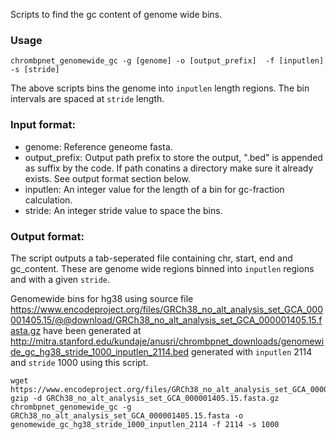 Scripts to find the gc content of genome wide bins.

### Usage

```
chrombpnet_genomewide_gc -g [genome] -o [output_prefix]  -f [inputlen] -s [stride]
```

The above scripts bins the genome into `inputlen` length regions. The bin intervals are spaced at `stride` length.

### Input format:

- genome: Reference geneome fasta.
- output_prefix: Output path prefix to store the output, ".bed" is appended as suffix by the code. If path conatins a directory make sure it already exists. See output format section below.
- inputlen: An integer value for the length of a bin for gc-fraction calculation.
- stride: An integer stride value to space the bins.

### Output format:

The script outputs a tab-seperated file containing chr, start, end and gc_content. These are genome wide regions binned into `inputlen` regions and with a given `stride`.

Genomewide bins for hg38 using source file https://www.encodeproject.org/files/GRCh38_no_alt_analysis_set_GCA_000001405.15/@@download/GRCh38_no_alt_analysis_set_GCA_000001405.15.fasta.gz have been generated
at  http://mitra.stanford.edu/kundaje/anusri/chrombpnet_downloads/genomewide_gc_hg38_stride_1000_inputlen_2114.bed generated with `inputlen` 2114 and `stride` 1000 using this script.

```
wget https://www.encodeproject.org/files/GRCh38_no_alt_analysis_set_GCA_000001405.15/@@download/GRCh38_no_alt_analysis_set_GCA_000001405.15.fasta.gz
gzip -d GRCh38_no_alt_analysis_set_GCA_000001405.15.fasta.gz
chrombpnet_genomewide_gc -g GRCh38_no_alt_analysis_set_GCA_000001405.15.fasta -o genomewide_gc_hg38_stride_1000_inputlen_2114 -f 2114 -s 1000
```
